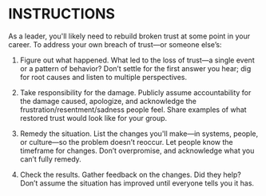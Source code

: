 # INSTRUCTIONS

As a leader, you'll likely need to rebuild broken trust at some point in your career. To address your own breach of trust—or someone else’s:

1. Figure out what happened. What led to the loss of trust—a single event or a pattern of behavior? Don’t settle for the first answer you hear; dig for root causes and listen to multiple perspectives.

2. Take responsibility for the damage. Publicly assume accountability for the damage caused, apologize, and acknowledge the frustration/resentment/sadness people feel. Share examples of what restored trust would look like for your group.

3. Remedy the situation. List the changes you'll make—in systems, people, or culture—so the problem doesn’t reoccur. Let people know the timeframe for changes. Don’t overpromise, and acknowledge what you can’t fully remedy.

4. Check the results. Gather feedback on the changes. Did they help? Don’t assume the situation has improved until everyone tells you it has.